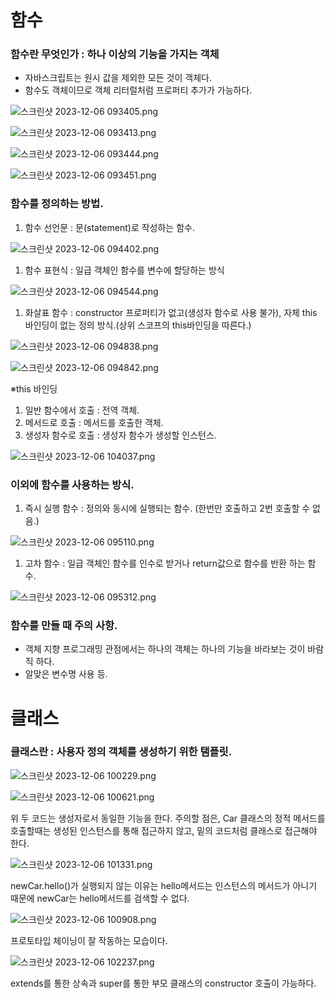 # 함수

### 함수란 무엇인가 : 하나 이상의 기능을 가지는 객체

- 자바스크립트는 원시 값을 제외한 모든 것이 객체다.
- 함수도 객체이므로 객체 리터럴처럼 프로퍼티 추가가 가능하다.

![스크린샷 2023-12-06 093405.png](https://prod-files-secure.s3.us-west-2.amazonaws.com/a888ba5b-c649-4d38-8772-4f68503b54b9/2bc43242-7e03-48f6-8aa5-15c7702a5b0f/%EC%8A%A4%ED%81%AC%EB%A6%B0%EC%83%B7_2023-12-06_093405.png)

![스크린샷 2023-12-06 093413.png](https://prod-files-secure.s3.us-west-2.amazonaws.com/a888ba5b-c649-4d38-8772-4f68503b54b9/cd81c47e-ebdb-4df5-bc7e-ca8735c56f27/%EC%8A%A4%ED%81%AC%EB%A6%B0%EC%83%B7_2023-12-06_093413.png)

![스크린샷 2023-12-06 093444.png](https://prod-files-secure.s3.us-west-2.amazonaws.com/a888ba5b-c649-4d38-8772-4f68503b54b9/106562dd-1969-43e9-ab2a-dcad9bc62af0/%EC%8A%A4%ED%81%AC%EB%A6%B0%EC%83%B7_2023-12-06_093444.png)

![스크린샷 2023-12-06 093451.png](https://prod-files-secure.s3.us-west-2.amazonaws.com/a888ba5b-c649-4d38-8772-4f68503b54b9/e402eab1-fd12-46cf-b0f8-18e91c9d2f9c/%EC%8A%A4%ED%81%AC%EB%A6%B0%EC%83%B7_2023-12-06_093451.png)

### 함수를 정의하는 방법.

1. 함수 선언문 : 문(statement)로 작성하는 함수.

![스크린샷 2023-12-06 094402.png](https://prod-files-secure.s3.us-west-2.amazonaws.com/a888ba5b-c649-4d38-8772-4f68503b54b9/b0a4a1d3-3af7-4671-82d7-f8d9b79e07a7/%EC%8A%A4%ED%81%AC%EB%A6%B0%EC%83%B7_2023-12-06_094402.png)

1. 함수 표현식 : 일급 객체인 함수를 변수에 할당하는 방식

![스크린샷 2023-12-06 094544.png](https://prod-files-secure.s3.us-west-2.amazonaws.com/a888ba5b-c649-4d38-8772-4f68503b54b9/738c995d-74de-4e0c-965d-f9a865f87841/%EC%8A%A4%ED%81%AC%EB%A6%B0%EC%83%B7_2023-12-06_094544.png)

1. 화살표 함수 : constructor 프로퍼티가 없고(생성자 함수로 사용 불가), 자체 this 바인딩이 없는 정의 방식.(상위 스코프의 this바인딩을 따른다.)

![스크린샷 2023-12-06 094838.png](https://prod-files-secure.s3.us-west-2.amazonaws.com/a888ba5b-c649-4d38-8772-4f68503b54b9/42fb103a-b8fa-4f25-bcd3-9c4ee4457a0d/%EC%8A%A4%ED%81%AC%EB%A6%B0%EC%83%B7_2023-12-06_094838.png)

![스크린샷 2023-12-06 094842.png](https://prod-files-secure.s3.us-west-2.amazonaws.com/a888ba5b-c649-4d38-8772-4f68503b54b9/a0de986c-6f28-4325-936b-6a705b3a3711/%EC%8A%A4%ED%81%AC%EB%A6%B0%EC%83%B7_2023-12-06_094842.png)

※this 바인딩

1. 일반 함수에서 호출 : 전역 객체.
2. 메서드로 호출 : 메서드를 호출한 객체.
3. 생성자 함수로 호출 : 생성자 함수가 생성할 인스턴스.

![스크린샷 2023-12-06 104037.png](https://prod-files-secure.s3.us-west-2.amazonaws.com/a888ba5b-c649-4d38-8772-4f68503b54b9/80bc8738-7cd7-401b-ab0a-9a53ae31d4d4/%EC%8A%A4%ED%81%AC%EB%A6%B0%EC%83%B7_2023-12-06_104037.png)

### 이외에 함수를 사용하는 방식.

1. 즉시 실행 함수 : 정의와 동시에 실행되는 함수. (한번만 호출하고 2번 호출할 수 없음.)

![스크린샷 2023-12-06 095110.png](https://prod-files-secure.s3.us-west-2.amazonaws.com/a888ba5b-c649-4d38-8772-4f68503b54b9/6098dbd3-1285-4f39-ab7c-a72cdcffe8cd/%EC%8A%A4%ED%81%AC%EB%A6%B0%EC%83%B7_2023-12-06_095110.png)

1. 고차 함수 : 일급 객체인 함수를 인수로 받거나 return값으로 함수를 반환 하는 함수.

![스크린샷 2023-12-06 095312.png](https://prod-files-secure.s3.us-west-2.amazonaws.com/a888ba5b-c649-4d38-8772-4f68503b54b9/eef59fd7-81a4-43a6-9251-219ea2ccfa42/%EC%8A%A4%ED%81%AC%EB%A6%B0%EC%83%B7_2023-12-06_095312.png)

### 함수를 만들 때 주의 사항.

- 객체 지향 프로그래밍 관점에서는 하나의 객체는 하나의 기능을 바라보는 것이 바람직 하다.
- 알맞은 변수명 사용 등.

# 클래스

### 클래스란 : 사용자 정의 객체를 생성하기 위한 탬플릿.

![스크린샷 2023-12-06 100229.png](https://prod-files-secure.s3.us-west-2.amazonaws.com/a888ba5b-c649-4d38-8772-4f68503b54b9/af295e80-ee47-4e00-8550-38f05ee1d396/%EC%8A%A4%ED%81%AC%EB%A6%B0%EC%83%B7_2023-12-06_100229.png)

![스크린샷 2023-12-06 100621.png](https://prod-files-secure.s3.us-west-2.amazonaws.com/a888ba5b-c649-4d38-8772-4f68503b54b9/074ad7cf-92f8-416a-b644-6a36c1ff6ab4/%EC%8A%A4%ED%81%AC%EB%A6%B0%EC%83%B7_2023-12-06_100621.png)

위 두 코드는 생성자로서 동일한 기능을 한다. 주의할 점은, Car 클래스의 정적 메서드를 호출할때는 생성된 인스턴스를 통해 접근하지 않고, 밑의 코드처럼 클래스로 접근해야 한다.

![스크린샷 2023-12-06 101331.png](https://prod-files-secure.s3.us-west-2.amazonaws.com/a888ba5b-c649-4d38-8772-4f68503b54b9/8fa32f84-8a4f-4458-bdf1-9e8e3dfe5ed8/%EC%8A%A4%ED%81%AC%EB%A6%B0%EC%83%B7_2023-12-06_101331.png)

newCar.hello()가 실행되지 않는 이유는 hello메서드는 인스턴스의 메서드가 아니기 때문에 newCar는 hello메서드를 검색할 수 없다.

![스크린샷 2023-12-06 100908.png](https://prod-files-secure.s3.us-west-2.amazonaws.com/a888ba5b-c649-4d38-8772-4f68503b54b9/047358c9-f497-49c1-b6de-bb7029c2761a/%EC%8A%A4%ED%81%AC%EB%A6%B0%EC%83%B7_2023-12-06_100908.png)

프로토타입 체이닝이 잘 작동하는 모습이다.

![스크린샷 2023-12-06 102237.png](https://prod-files-secure.s3.us-west-2.amazonaws.com/a888ba5b-c649-4d38-8772-4f68503b54b9/20cca1e0-1f92-4e39-bb5f-967793774b76/%EC%8A%A4%ED%81%AC%EB%A6%B0%EC%83%B7_2023-12-06_102237.png)

extends를 통한 상속과 super를 통한 부모 클래스의 constructor 호출이 가능하다.
